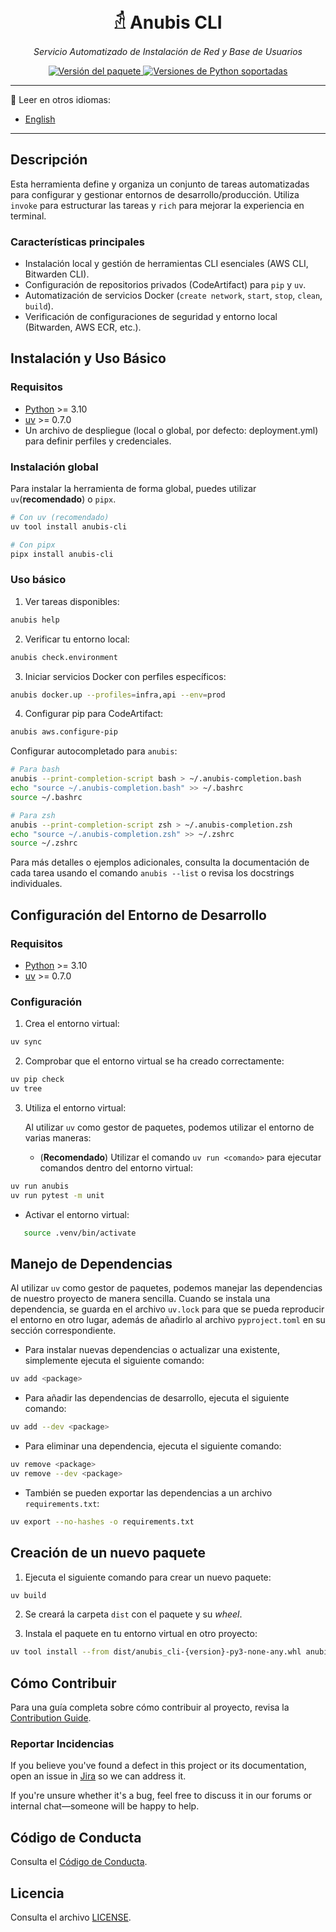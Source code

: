 <h1 align="center">𓁢 Anubis CLI</h1>

<p align="center">
    <em>Servicio Automatizado de Instalación de Red y Base de Usuarios</em>
</p>

<p align="center">
<a href="https://pypi.org/project/anubis-cli" target="_blank">
    <img src="https://img.shields.io/pypi/v/anubis-cli?color=%2334D058&label=pypi%20package" alt="Versión del paquete">
</a>
<a href="https://pypi.org/project/anubis-cli" target="_blank">
    <img src="https://img.shields.io/pypi/pyversions/anubis-cli.svg?color=%2334D058" alt="Versiones de Python soportadas">
</a>
</p>

---

📖 Leer en otros idiomas:
- [English](./README.md)

---

## Descripción

Esta herramienta define y organiza un conjunto de tareas automatizadas para configurar y
gestionar entornos de desarrollo/producción. Utiliza `invoke` para estructurar las tareas
y `rich` para mejorar la experiencia en terminal.

### Características principales

- Instalación local y gestión de herramientas CLI esenciales (AWS CLI, Bitwarden CLI).
- Configuración de repositorios privados (CodeArtifact) para `pip` y `uv`.
- Automatización de servicios Docker (`create network`, `start`, `stop`, `clean`, `build`).
- Verificación de configuraciones de seguridad y entorno local (Bitwarden, AWS ECR, etc.).

## Instalación y Uso Básico

### Requisitos

- [Python](https://www.python.org/downloads/) >= 3.10
- [uv](https://github.com/astral-sh/uv?tab=readme-ov-file#installation) >= 0.7.0
- Un archivo de despliegue (local o global, por defecto: deployment.yml) para definir perfiles y credenciales.

### Instalación global

Para instalar la herramienta de forma global, puedes utilizar `uv`(**recomendado**) o `pipx`.

```bash
# Con uv (recomendado)
uv tool install anubis-cli
```

```bash
# Con pipx
pipx install anubis-cli
```

### Uso básico

 1. Ver tareas disponibles:

```bash
anubis help
```

 2. Verificar tu entorno local:

```bash
anubis check.environment
```

 3. Iniciar servicios Docker con perfiles específicos:

```bash
anubis docker.up --profiles=infra,api --env=prod
```

 4. Configurar pip para CodeArtifact:

```bash
anubis aws.configure-pip
```


Configurar autocompletado para `anubis`:

```bash
# Para bash
anubis --print-completion-script bash > ~/.anubis-completion.bash
echo "source ~/.anubis-completion.bash" >> ~/.bashrc
source ~/.bashrc

# Para zsh
anubis --print-completion-script zsh > ~/.anubis-completion.zsh
echo "source ~/.anubis-completion.zsh" >> ~/.zshrc
source ~/.zshrc
```

Para más detalles o ejemplos adicionales, consulta la documentación de cada tarea
usando el comando `anubis --list` o revisa los docstrings individuales.

## Configuración del Entorno de Desarrollo

### Requisitos

- [Python](https://www.python.org/downloads/) >= 3.10
- [uv](https://github.com/astral-sh/uv?tab=readme-ov-file#installation) >= 0.7.0

### Configuración

1. Crea el entorno virtual:

```bash
uv sync
```

2. Comprobar que el entorno virtual se ha creado correctamente:

```bash
uv pip check
uv tree
```

3. Utiliza el entorno virtual:

   Al utilizar `uv` como gestor de paquetes, podemos utilizar el entorno de varias maneras:

   - (**Recomendado**) Utilizar el comando `uv run <comando>` para ejecutar comandos dentro del entorno virtual:

```bash
uv run anubis
uv run pytest -m unit
```

   - Activar el entorno virtual:

```bash
   source .venv/bin/activate
```

## Manejo de Dependencias

Al utilizar `uv` como gestor de paquetes, podemos manejar las dependencias de nuestro proyecto de manera sencilla. Cuando se instala una dependencia, se guarda en el archivo `uv.lock` para que se pueda reproducir el entorno en otro lugar, además de añadirlo al archivo `pyproject.toml` en su sección correspondiente.

- Para instalar nuevas dependencias o actualizar una existente, simplemente ejecuta el siguiente comando:

```bash
uv add <package>
```

- Para añadir las dependencias de desarrollo, ejecuta el siguiente comando:

```bash
uv add --dev <package>
```

- Para eliminar una dependencia, ejecuta el siguiente comando:

```bash
uv remove <package>
uv remove --dev <package>
```

- También se pueden exportar las dependencias a un archivo `requirements.txt`:

```bash
uv export --no-hashes -o requirements.txt
```

## Creación de un nuevo paquete

1. Ejecuta el siguiente comando para crear un nuevo paquete:

```bash
uv build
```

2. Se creará la carpeta `dist` con el paquete y su _wheel_.

3. Instala el paquete en tu entorno virtual en otro proyecto:

```bash
uv tool install --from dist/anubis_cli-{version}-py3-none-any.whl anubis-cli
```

## Cómo Contribuir

Para una guía completa sobre cómo contribuir al proyecto, revisa la [Contribution Guide](https://github.com/Steel-Develop/sbayt-internal-agreements/blob/master/CONTRIBUTING.md).

### Reportar Incidencias

If you believe you've found a defect in this project or its documentation, open an issue in [Jira](https://steeldevelop.atlassian.net/) so we can address it.

If you're unsure whether it's a bug, feel free to discuss it in our forums or internal chat—someone will be happy to help.

## Código de Conducta

Consulta el [Código de Conducta](https://github.com/Steel-Develop/sbayt-internal-agreements/blob/master/code-of-conduct.md).

## Licencia

Consulta el archivo [LICENSE](./LICENSE).
